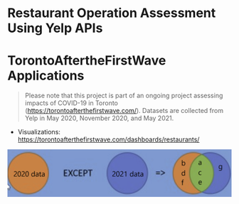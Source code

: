 # Restaurant Operation Assessment Using Yelp APIs

# TorontoAftertheFirstWave Applications
> Please note that this project is part of an ongoing project assessing impacts of COVID-19 in Toronto (https://torontoafterthefirstwave.com/). Datasets are collected from Yelp in May 2020, November 2020, and May 2021.
* Visualizations: https://torontoafterthefirstwave.com/dashboards/restaurants/

![alt text](https://github.com/lilydia/Restaurant-Operation-Assessment-Using-Yelp-APIs/blob/main/images/May2020-May2021_Assessment.PNG)
